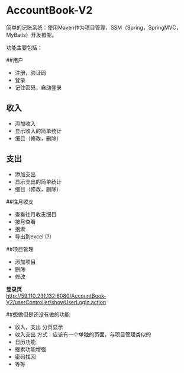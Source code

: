 # AccountBook-V2
简单的记账系统：使用Maven作为项目管理，SSM（Spring，SpringMVC，MyBatis）开发框架。

功能主要包括：


##用户
 - 注册，验证码
 - 登录
 - 记住密码，自动登录
 
## 收入
 - 添加收入 
 - 显示收入的简单统计 
 - 细目（修改，删除） 
 
## 支出
 - 添加支出 
 - 显示支出的简单统计
 - 细目（修改，删除）
 
##往月收支
 - 查看往月收支细目
 - 按月查看
 - 搜索
 - 导出到excel (?)
 
##项目管理
 - 添加项目 
 - 删除 
 - 修改 

<b>登录页</b><br>
http://59.110.231.132:8080/AccountBook-V2/userController/showUserLogin.action

##想做但是还没有做的功能
 - 收入，支出 分页显示
 - 收入支出 方式：应该有一个单独的页面，与项目管理类似的<br>
 - 日历功能
 - 搜索功能增强
 - 密码找回
 - 等等